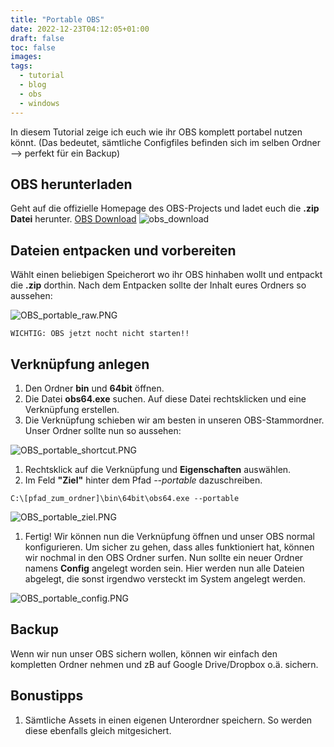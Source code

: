 ```yaml
---
title: "Portable OBS"
date: 2022-12-23T04:12:05+01:00
draft: false
toc: false
images:
tags:
  - tutorial
  - blog
  - obs
  - windows
---
```

In diesem Tutorial zeige ich euch wie ihr OBS komplett portabel nutzen könnt. (Das bedeutet, sämtliche Configfiles befinden sich im selben Ordner --> perfekt für ein Backup)

## OBS herunterladen

Geht auf die offizielle Homepage des OBS-Projects und ladet euch die **.zip Datei** herunter.
[OBS Download](https://obsproject.com/de/download)
![obs_download](/img/obs_portable/OBS_portable_download.png)

## Dateien entpacken und vorbereiten

Wählt einen beliebigen Speicherort wo ihr OBS hinhaben wollt und entpackt die **.zip** dorthin.
Nach dem Entpacken sollte der Inhalt eures Ordners so aussehen:

![OBS_portable_raw.PNG](/img/obs_portable/OBS_portable_raw.PNG)

```
WICHTIG: OBS jetzt nocht nicht starten!!
``` 

## Verknüpfung anlegen

1. Den Ordner **bin** und **64bit** öffnen.
2. Die Datei **obs64.exe** suchen. Auf diese Datei rechtsklicken und eine Verknüpfung erstellen.
3. Die Verknüpfung schieben wir am besten in unseren OBS-Stammordner. Unser Ordner sollte nun so aussehen:

![OBS_portable_shortcut.PNG](/img/obs_portable/OBS_portable_shortcut.PNG)

1. Rechtsklick auf die Verknüpfung und **Eigenschaften** auswählen.
2. Im Feld **"Ziel"** hinter dem Pfad *--portable* dazuschreiben.

```
C:\[pfad_zum_ordner]\bin\64bit\obs64.exe --portable
```

![OBS_portable_ziel.PNG](/img/obs_portable/OBS_portable_ziel.PNG)

1. Fertig! Wir können nun die Verknüpfung öffnen und unser OBS normal konfigurieren. Um sicher zu gehen, dass alles funktioniert hat, können wir nochmal in den OBS Ordner surfen. Nun sollte ein neuer Ordner namens **Config** angelegt worden sein. Hier werden nun alle Dateien abgelegt, die sonst irgendwo versteckt im System angelegt werden.

![OBS_portable_config.PNG](/img/obs_portable/OBS_portable_config.PNG)

## Backup

Wenn wir nun unser OBS sichern wollen, können wir einfach den kompletten Ordner nehmen und zB auf Google Drive/Dropbox o.ä. sichern.

## Bonustipps

1. Sämtliche Assets in einen eigenen Unterordner speichern. So werden diese ebenfalls gleich mitgesichert.